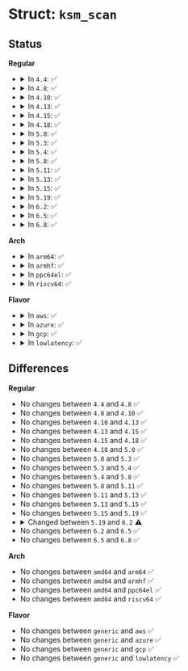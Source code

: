 # Struct: <code>ksm_scan</code>

## Status
<b>Regular</b>
<ul>
<li>
<details>
<summary>In <code>4.4</code>: ✅</summary>

```c
struct ksm_scan {
    struct mm_slot *mm_slot;
    long unsigned int address;
    struct rmap_item **rmap_list;
    long unsigned int seqnr;
};
```
</details>
</li>
<li>
<details>
<summary>In <code>4.8</code>: ✅</summary>

```c
struct ksm_scan {
    struct mm_slot *mm_slot;
    long unsigned int address;
    struct rmap_item **rmap_list;
    long unsigned int seqnr;
};
```
</details>
</li>
<li>
<details>
<summary>In <code>4.10</code>: ✅</summary>

```c
struct ksm_scan {
    struct mm_slot *mm_slot;
    long unsigned int address;
    struct rmap_item **rmap_list;
    long unsigned int seqnr;
};
```
</details>
</li>
<li>
<details>
<summary>In <code>4.13</code>: ✅</summary>

```c
struct ksm_scan {
    struct mm_slot *mm_slot;
    long unsigned int address;
    struct rmap_item **rmap_list;
    long unsigned int seqnr;
};
```
</details>
</li>
<li>
<details>
<summary>In <code>4.15</code>: ✅</summary>

```c
struct ksm_scan {
    struct mm_slot *mm_slot;
    long unsigned int address;
    struct rmap_item **rmap_list;
    long unsigned int seqnr;
};
```
</details>
</li>
<li>
<details>
<summary>In <code>4.18</code>: ✅</summary>

```c
struct ksm_scan {
    struct mm_slot *mm_slot;
    long unsigned int address;
    struct rmap_item **rmap_list;
    long unsigned int seqnr;
};
```
</details>
</li>
<li>
<details>
<summary>In <code>5.0</code>: ✅</summary>

```c
struct ksm_scan {
    struct mm_slot *mm_slot;
    long unsigned int address;
    struct rmap_item **rmap_list;
    long unsigned int seqnr;
};
```
</details>
</li>
<li>
<details>
<summary>In <code>5.3</code>: ✅</summary>

```c
struct ksm_scan {
    struct mm_slot *mm_slot;
    long unsigned int address;
    struct rmap_item **rmap_list;
    long unsigned int seqnr;
};
```
</details>
</li>
<li>
<details>
<summary>In <code>5.4</code>: ✅</summary>

```c
struct ksm_scan {
    struct mm_slot *mm_slot;
    long unsigned int address;
    struct rmap_item **rmap_list;
    long unsigned int seqnr;
};
```
</details>
</li>
<li>
<details>
<summary>In <code>5.8</code>: ✅</summary>

```c
struct ksm_scan {
    struct mm_slot *mm_slot;
    long unsigned int address;
    struct rmap_item **rmap_list;
    long unsigned int seqnr;
};
```
</details>
</li>
<li>
<details>
<summary>In <code>5.11</code>: ✅</summary>

```c
struct ksm_scan {
    struct mm_slot *mm_slot;
    long unsigned int address;
    struct rmap_item **rmap_list;
    long unsigned int seqnr;
};
```
</details>
</li>
<li>
<details>
<summary>In <code>5.13</code>: ✅</summary>

```c
struct ksm_scan {
    struct mm_slot *mm_slot;
    long unsigned int address;
    struct rmap_item **rmap_list;
    long unsigned int seqnr;
};
```
</details>
</li>
<li>
<details>
<summary>In <code>5.15</code>: ✅</summary>

```c
struct ksm_scan {
    struct mm_slot *mm_slot;
    long unsigned int address;
    struct rmap_item **rmap_list;
    long unsigned int seqnr;
};
```
</details>
</li>
<li>
<details>
<summary>In <code>5.19</code>: ✅</summary>

```c
struct ksm_scan {
    struct mm_slot *mm_slot;
    long unsigned int address;
    struct rmap_item **rmap_list;
    long unsigned int seqnr;
};
```
</details>
</li>
<li>
<details>
<summary>In <code>6.2</code>: ✅</summary>

```c
struct ksm_scan {
    struct ksm_mm_slot *mm_slot;
    long unsigned int address;
    struct ksm_rmap_item **rmap_list;
    long unsigned int seqnr;
};
```
</details>
</li>
<li>
<details>
<summary>In <code>6.5</code>: ✅</summary>

```c
struct ksm_scan {
    struct ksm_mm_slot *mm_slot;
    long unsigned int address;
    struct ksm_rmap_item **rmap_list;
    long unsigned int seqnr;
};
```
</details>
</li>
<li>
<details>
<summary>In <code>6.8</code>: ✅</summary>

```c
struct ksm_scan {
    struct ksm_mm_slot *mm_slot;
    long unsigned int address;
    struct ksm_rmap_item **rmap_list;
    long unsigned int seqnr;
};
```
</details>
</li>
</ul>
<b>Arch</b>
<ul>
<li>
<details>
<summary>In <code>arm64</code>: ✅</summary>

```c
struct ksm_scan {
    struct mm_slot *mm_slot;
    long unsigned int address;
    struct rmap_item **rmap_list;
    long unsigned int seqnr;
};
```
</details>
</li>
<li>
<details>
<summary>In <code>armhf</code>: ✅</summary>

```c
struct ksm_scan {
    struct mm_slot *mm_slot;
    long unsigned int address;
    struct rmap_item **rmap_list;
    long unsigned int seqnr;
};
```
</details>
</li>
<li>
<details>
<summary>In <code>ppc64el</code>: ✅</summary>

```c
struct ksm_scan {
    struct mm_slot *mm_slot;
    long unsigned int address;
    struct rmap_item **rmap_list;
    long unsigned int seqnr;
};
```
</details>
</li>
<li>
<details>
<summary>In <code>riscv64</code>: ✅</summary>

```c
struct ksm_scan {
    struct mm_slot *mm_slot;
    long unsigned int address;
    struct rmap_item **rmap_list;
    long unsigned int seqnr;
};
```
</details>
</li>
</ul>
<b>Flavor</b>
<ul>
<li>
<details>
<summary>In <code>aws</code>: ✅</summary>

```c
struct ksm_scan {
    struct mm_slot *mm_slot;
    long unsigned int address;
    struct rmap_item **rmap_list;
    long unsigned int seqnr;
};
```
</details>
</li>
<li>
<details>
<summary>In <code>azure</code>: ✅</summary>

```c
struct ksm_scan {
    struct mm_slot *mm_slot;
    long unsigned int address;
    struct rmap_item **rmap_list;
    long unsigned int seqnr;
};
```
</details>
</li>
<li>
<details>
<summary>In <code>gcp</code>: ✅</summary>

```c
struct ksm_scan {
    struct mm_slot *mm_slot;
    long unsigned int address;
    struct rmap_item **rmap_list;
    long unsigned int seqnr;
};
```
</details>
</li>
<li>
<details>
<summary>In <code>lowlatency</code>: ✅</summary>

```c
struct ksm_scan {
    struct mm_slot *mm_slot;
    long unsigned int address;
    struct rmap_item **rmap_list;
    long unsigned int seqnr;
};
```
</details>
</li>
</ul>

## Differences
<b>Regular</b>
<ul>
<li>
No changes between <code>4.4</code> and <code>4.8</code> ✅
</li>
<li>
No changes between <code>4.8</code> and <code>4.10</code> ✅
</li>
<li>
No changes between <code>4.10</code> and <code>4.13</code> ✅
</li>
<li>
No changes between <code>4.13</code> and <code>4.15</code> ✅
</li>
<li>
No changes between <code>4.15</code> and <code>4.18</code> ✅
</li>
<li>
No changes between <code>4.18</code> and <code>5.0</code> ✅
</li>
<li>
No changes between <code>5.0</code> and <code>5.3</code> ✅
</li>
<li>
No changes between <code>5.3</code> and <code>5.4</code> ✅
</li>
<li>
No changes between <code>5.4</code> and <code>5.8</code> ✅
</li>
<li>
No changes between <code>5.8</code> and <code>5.11</code> ✅
</li>
<li>
No changes between <code>5.11</code> and <code>5.13</code> ✅
</li>
<li>
No changes between <code>5.13</code> and <code>5.15</code> ✅
</li>
<li>
No changes between <code>5.15</code> and <code>5.19</code> ✅
</li>
<li>
<details>
<summary>Changed between <code>5.19</code> and <code>6.2</code> ⚠️</summary>
<ul>
<li>
<b>Field type changed. </b>
<code>struct mm_slot *mm_slot</code> ➡️ <code>struct ksm_mm_slot *mm_slot</code>
</li>
<li>
<b>Field type changed. </b>
<code>struct rmap_item **rmap_list</code> ➡️ <code>struct ksm_rmap_item **rmap_list</code>
</li>
</ul>
</details>
</li>
<li>
No changes between <code>6.2</code> and <code>6.5</code> ✅
</li>
<li>
No changes between <code>6.5</code> and <code>6.8</code> ✅
</li>
</ul>
<b>Arch</b>
<ul>
<li>
No changes between <code>amd64</code> and <code>arm64</code> ✅
</li>
<li>
No changes between <code>amd64</code> and <code>armhf</code> ✅
</li>
<li>
No changes between <code>amd64</code> and <code>ppc64el</code> ✅
</li>
<li>
No changes between <code>amd64</code> and <code>riscv64</code> ✅
</li>
</ul>
<b>Flavor</b>
<ul>
<li>
No changes between <code>generic</code> and <code>aws</code> ✅
</li>
<li>
No changes between <code>generic</code> and <code>azure</code> ✅
</li>
<li>
No changes between <code>generic</code> and <code>gcp</code> ✅
</li>
<li>
No changes between <code>generic</code> and <code>lowlatency</code> ✅
</li>
</ul>
